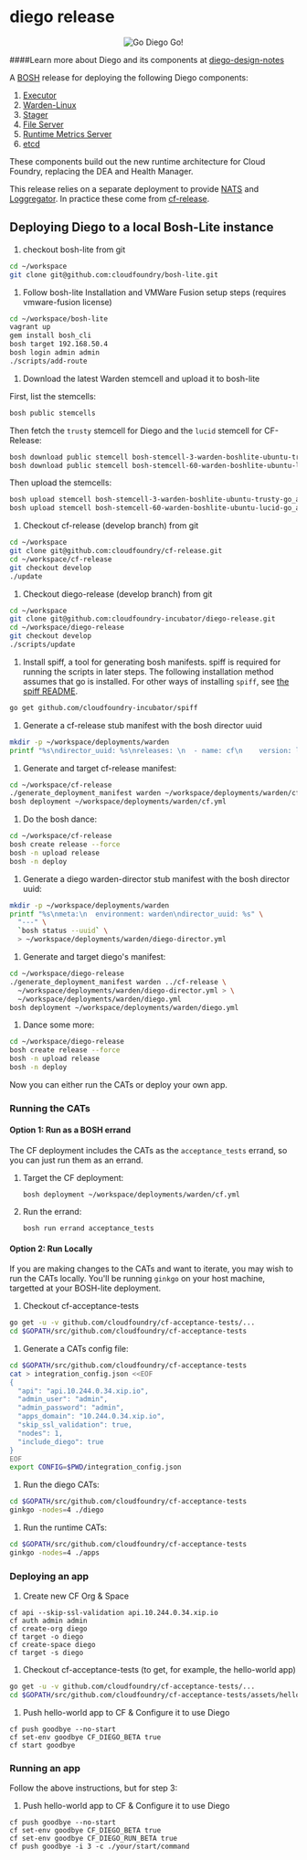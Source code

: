 # diego release

<p align="center">
  <img src="http://i.imgur.com/WrqaOd9.png" alt="Go Diego Go!" title="Go Diego Go!"/>
</p>

####Learn more about Diego and its components at [diego-design-notes](https://github.com/cloudfoundry-incubator/diego-design-notes)

A [BOSH](https://github.com/cloudfoundry/bosh) release for deploying the
following Diego components:

1. [Executor](https://github.com/cloudfoundry-incubator/executor)
1. [Warden-Linux](https://github.com/cloudfoundry-incubator/warden-linux)
1. [Stager](https://github.com/cloudfoundry-incubator/stager)
1. [File Server](https://github.com/cloudfoundry-incubator/file-server)
1. [Runtime Metrics Server](https://github.com/cloudfoundry-incubator/runtime-metrics-server)
1. [etcd](https://github.com/coreos/etcd)

These components build out the new runtime architecture for Cloud Foundry,
replacing the DEA and Health Manager.

This release relies on a separate deployment to provide
[NATS](https://github.com/apcera/gnatsd) and
[Loggregator](https://github.com/cloudfoundry/loggregator). In practice these
come from [cf-release](https://github.com/cloudfoundry/cf-release).

## Deploying Diego to a local Bosh-Lite instance

1. checkout bosh-lite from git

  ```bash
  cd ~/workspace
  git clone git@github.com:cloudfoundry/bosh-lite.git
  ```

1. Follow bosh-lite Installation and VMWare Fusion setup steps (requires vmware-fusion license)

  ```bash
  cd ~/workspace/bosh-lite
  vagrant up
  gem install bosh_cli
  bosh target 192.168.50.4
  bosh login admin admin
  ./scripts/add-route
  ```

1. Download the latest Warden stemcell and upload it to bosh-lite

  First, list the stemcells:

  ```bash
  bosh public stemcells
  ```

  Then fetch the `trusty` stemcell for Diego and the `lucid` stemcell for CF-Release:
  
  ```bash
  bosh download public stemcell bosh-stemcell-3-warden-boshlite-ubuntu-trusty-go_agent.tgz
  bosh download public stemcell bosh-stemcell-60-warden-boshlite-ubuntu-lucid-go_agent.tgz
  ```
  Then upload the stemcells:
  
  ```bash
  bosh upload stemcell bosh-stemcell-3-warden-boshlite-ubuntu-trusty-go_agent.tgz
  bosh upload stemcell bosh-stemcell-60-warden-boshlite-ubuntu-lucid-go_agent.tgz
  ```

1. Checkout cf-release (develop branch) from git

  ```bash
  cd ~/workspace
  git clone git@github.com:cloudfoundry/cf-release.git
  cd ~/workspace/cf-release
  git checkout develop
  ./update
  ```

1. Checkout diego-release (develop branch) from git

  ```bash
  cd ~/workspace
  git clone git@github.com:cloudfoundry-incubator/diego-release.git
  cd ~/workspace/diego-release
  git checkout develop
  ./scripts/update
  ```

1. Install spiff, a tool for generating bosh manifests. spiff is required for running the scripts in later steps. The following installation method assumes that go is installed. For other ways of installing `spiff`, see [the spiff README](https://github.com/cloudfoundry-incubator/spiff).

  ```bash
  go get github.com/cloudfoundry-incubator/spiff
  ```

1. Generate a cf-release stub manifest with the bosh director uuid

  ```bash
  mkdir -p ~/workspace/deployments/warden
  printf "%s\ndirector_uuid: %s\nreleases: \n  - name: cf\n    version: latest\nproperties:\n  cc:\n    diego: true\n" "---" `bosh status --uuid` > ~/workspace/deployments/warden/cf-director.yml
  ```

1. Generate and target cf-release manifest:
  ```bash
  cd ~/workspace/cf-release
  ./generate_deployment_manifest warden ~/workspace/deployments/warden/cf-director.yml  > ~/workspace/deployments/warden/cf.yml
  bosh deployment ~/workspace/deployments/warden/cf.yml
  ```

1. Do the bosh dance:
  ```bash
  cd ~/workspace/cf-release
  bosh create release --force
  bosh -n upload release
  bosh -n deploy
  ```

1. Generate a diego warden-director stub manifest with the bosh director uuid:

  ```bash
  mkdir -p ~/workspace/deployments/warden
  printf "%s\nmeta:\n  environment: warden\ndirector_uuid: %s" \
    "---" \
    `bosh status --uuid` \
    > ~/workspace/deployments/warden/diego-director.yml
  ```

1. Generate and target diego's manifest:

  ```bash
  cd ~/workspace/diego-release
  ./generate_deployment_manifest warden ../cf-release \
    ~/workspace/deployments/warden/diego-director.yml > \
    ~/workspace/deployments/warden/diego.yml
  bosh deployment ~/workspace/deployments/warden/diego.yml
  ```

1. Dance some more:

  ```bash
  cd ~/workspace/diego-release
  bosh create release --force
  bosh -n upload release
  bosh -n deploy
  ```

Now you can either run the CATs or deploy your own app.

### Running the CATs

#### Option 1: Run as a BOSH errand

The CF deployment includes the CATs as the `acceptance_tests` errand, so you can just run them as an errand.

1. Target the CF deployment:
   ```
   bosh deployment ~/workspace/deployments/warden/cf.yml
   ```

2. Run the errand:
   ```
   bosh run errand acceptance_tests
   ```



#### Option 2: Run Locally

If you are making changes to the CATs and want to iterate, you may wish to run the CATs locally.  You'll be running `ginkgo` on your host machine, targetted at your BOSH-lite deployment.

1. Checkout cf-acceptance-tests

  ```bash
  go get -u -v github.com/cloudfoundry/cf-acceptance-tests/...
  cd $GOPATH/src/github.com/cloudfoundry/cf-acceptance-tests
  ```

1. Generate a CATs config file:

  ```bash
  cd $GOPATH/src/github.com/cloudfoundry/cf-acceptance-tests
  cat > integration_config.json <<EOF
  {
    "api": "api.10.244.0.34.xip.io",
    "admin_user": "admin",
    "admin_password": "admin",
    "apps_domain": "10.244.0.34.xip.io",
    "skip_ssl_validation": true,
    "nodes": 1,
    "include_diego": true
  }
  EOF
  export CONFIG=$PWD/integration_config.json
  ```

1. Run the diego CATs:

  ```bash
  cd $GOPATH/src/github.com/cloudfoundry/cf-acceptance-tests
  ginkgo -nodes=4 ./diego
  ```

1. Run the runtime CATs:

  ```bash
  cd $GOPATH/src/github.com/cloudfoundry/cf-acceptance-tests
  ginkgo -nodes=4 ./apps
  ```

### Deploying an app

1. Create new CF Org & Space

  ```
  cf api --skip-ssl-validation api.10.244.0.34.xip.io
  cf auth admin admin
  cf create-org diego
  cf target -o diego
  cf create-space diego
  cf target -s diego
  ```

1. Checkout cf-acceptance-tests (to get, for example, the hello-world app)

  ```bash
  go get -u -v github.com/cloudfoundry/cf-acceptance-tests/...
  cd $GOPATH/src/github.com/cloudfoundry/cf-acceptance-tests/assets/hello-world
  ```

1. Push hello-world app to CF & Configure it to use Diego

  ```
  cf push goodbye --no-start
  cf set-env goodbye CF_DIEGO_BETA true
  cf start goodbye
  ```

### Running an app

Follow the above instructions, but for step 3:

1. Push hello-world app to CF & Configure it to use Diego

  ```
  cf push goodbye --no-start
  cf set-env goodbye CF_DIEGO_BETA true
  cf set-env goodbye CF_DIEGO_RUN_BETA true
  cf push goodbye -i 3 -c ./your/start/command
  ```
